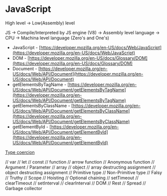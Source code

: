 # JavaScript

High level -> Low(Assembly) level

JS -> Compile/Interpreted by JS engine (V8) -> Assembly level language -> CPU -> Machina level language (Zero's and One's)

- JavaScript - [https://developer.mozilla.org/en-US/docs/Web/JavaScript](https://developer.mozilla.org/en-US/docs/Web/JavaScript)
- DOM - [https://developer.mozilla.org/en-US/docs/Glossary/DOM](https://developer.mozilla.org/en-US/docs/Glossary/DOM)
- Document - [https://developer.mozilla.org/en-US/docs/Web/API/Document](https://developer.mozilla.org/en-US/docs/Web/API/Document)
- getElementsByTagName - [https://developer.mozilla.org/en-US/docs/Web/API/Document/getElementsByTagName](https://developer.mozilla.org/en-US/docs/Web/API/Document/getElementsByTagName)
- getElementsByClassName - [https://developer.mozilla.org/en-US/docs/Web/API/Document/getElementsByClassName](https://developer.mozilla.org/en-US/docs/Web/API/Document/getElementsByClassName)
- getElementById - [https://developer.mozilla.org/en-US/docs/Web/API/Document/getElementById](https://developer.mozilla.org/en-US/docs/Web/API/Document/getElementById)

[Type coercion](https://developer.mozilla.org/en-US/docs/Glossary/Type_coercion)

// var
// let
// const
// function
// arrow function
// Anonymous function
// Argument / Parameter
// array
// object
// array destructing assignment
// object destructing assignment
// Primitive type
// Non-Primitive type
// Falsy
// Truthy
// Scope
// Hoisting
// Optional chaining
// setTimeout
// clearTimeout
// setInterval
// clearInterval
// DOM
// Rest
// Spread
// Garbage collector
